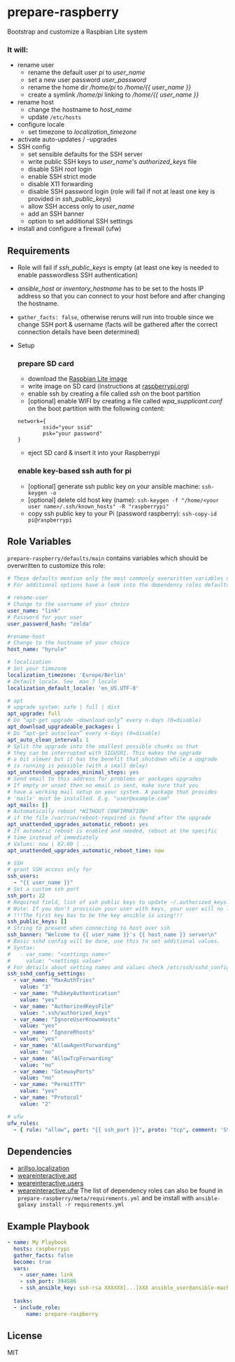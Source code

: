 prepare-raspberry
=========

Bootstrap and customize a Raspbian Lite system

### It will:
* rename user
  * rename the default user *pi* to *user_name*
  * set a new user password *user_password*
  * rename the home dir */home/pi* to */home/{{ user_name }}*
  * create a symlink */home/pi* linking to */home/{{ user_name }}*
* rename host
  * change the hostname to *host_name*
  * update `/etc/hosts`
* configure locale
  * set timezone to *localization_timezone*
* activate auto-updates / -upgrades
* SSH config
  * set sensible defaults for the SSH server
  * write public SSH keys to *user_name*'s *authorized_keys* file
  * disable SSH *root* login
  * enable SSH strict mode
  * disable X11 forwarding
  * disable SSH password login (role will fail if not at least one key is provided in *ssh_public_keys*)
  * allow SSH access only to *user_name*
  * add an SSH banner
  * option to set additional SSH settings
* install and configure a firewall (ufw)


Requirements
------------

* Role will fail if *ssh_public_keys* is empty (at least one key is needed to enable passwordless SSH authentication)
* *ansible_host* or *inventory_hostname* has to be set to the hosts IP address so that you can connect to your host before and after changing the hostname.
* `gather_facts: false`, otherwise reruns will run into trouble since we change SSH port & username (facts will be gathered after the correct connection details have been determined)
* Setup
  ### prepare SD card
    * download the [Raspbian Lite image](https://www.raspberrypi.org/downloads/)
    * write image on SD card (instructions at [raspberrypi.org](https://www.raspberrypi.org/documentation/installation/installing-images/README.md))
    * enable ssh by creating a file called *ssh* on the boot partition
    * [optional] enable WIFI by creating a file called *wpa_supplicant.conf* on the boot partition with the following content:
    ```
    network={
            ssid="your ssid"
            psk="your password"
    }
    ```
    * eject SD card & insert it into your Raspberrypi

  ### enable key-based ssh auth for pi
    * [optional] generate ssh public key on your ansible machine: `ssh-keygen -o`
    * [optional] delete old host key (name): `ssh-keygen -f "/home/<your user name>/.ssh/known_hosts" -R "raspberrypi"`
    * copy ssh public key to your Pi (password raspberry): `ssh-copy-id pi@raspberrypi`


Role Variables
--------------

```prepare-raspberry/defaults/main``` contains variables which should be overwritten to customize this role:
```yml
# These defaults mention only the most commonly overwritten variables of dependencies.
# For additional options have a look into the dependency roles defaults.

# rename-user
# Change to the username of your choice
user_name: "link"
# Password for your user
user_password_hash: "zelda"

#rename-host
# Change to the hostname of your choice
host_name: "hyrule"

# localization
# Set your timezone
localization_timezone: 'Europe/Berlin'
# Default locale. See `man 7 locale`
localization_default_locale: 'en_US.UTF-8'

# apt
# upgrade system: safe | full | dist
apt_upgrade: full
# Do “apt-get upgrade –download-only” every n-days (0=disable)
apt_download_upgradeable_packages: 1
# Do “apt-get autoclean” every n-days (0=disable)
apt_auto_clean_interval: 1
# Split the upgrade into the smallest possible chunks so that
# they can be interrupted with SIGUSR1. This makes the upgrade
# a bit slower but it has the benefit that shutdown while a upgrade
# is running is possible (with a small delay)
apt_unattended_upgrades_minimal_steps: yes
# Send email to this address for problems or packages upgrades
# If empty or unset then no email is sent, make sure that you
# have a working mail setup on your system. A package that provides
# 'mailx' must be installed. E.g. "user@example.com"
apt_mails: []
# Automatically reboot *WITHOUT CONFIRMATION*
# if the file /var/run/reboot-required is found after the upgrade
apt_unattended_upgrades_automatic_reboot: yes
# If automatic reboot is enabled and needed, reboot at the specific
# time instead of immediately
# Values: now | 02:00 | ...
apt_unattended_upgrades_automatic_reboot_time: now

# SSH
# grant SSH access only for
ssh_users: 
  - "{{ user_name }}"
# Set a custom ssh port
ssh_port: 22
# Required field, list of ssh public keys to update ~/.authorized_keys. 
# Note: If you don't provision your user with keys, your user will no longer be able to access the host via SSH.
# !!!The first key has to be the key ansible is using!!!
ssh_public_keys: []
# String to present when connecting to host over ssh
ssh_banner: "Welcome to {{ user_name }}'s {{ host_name }} server\n"
# Basic sshd config will be done, use this to set additional values.
# Syntax:
#   - var_name: "<settings name>"
#     value: "<settings value>"
# For details about setting names and values check /etc/ssh/sshd_config.
ssh_sshd_config_settings:
  - var_name: "MaxAuthTries"
    value: "3"
  - var_name: "PubkeyAuthentication"
    value: "yes"
  - var_name: "AuthorizedKeysFile"
    value: ".ssh/authorized_keys"
  - var_name: "IgnoreUserKnownHosts"
    value: "yes"
  - var_name: "IgnoreRhosts"
    value: "yes"
  - var_name: "AllowAgentForwarding"
    value: "no"
  - var_name: "AllowTcpForwarding"
    value: "no"
  - var_name: "GatewayPorts"
    value: "no"
  - var_name: "PermitTTY"
    value: "yes"
  - var_name: "Protocol"
    value: "2"

# ufw
ufw_rules:
  - { rule: "allow", port: "{{ ssh_port }}", proto: "tcp", comment: 'SSH' }
```


Dependencies
------------
* [arillso.localization](https://galaxy.ansible.com/arillso/localization)
* [weareinteractive.apt](https://github.com/weareinteractive/ansible-apt)
* [weareinteractive.users](https://github.com/weareinteractive/ansible-users)
* [weareinteractive.ufw](https://github.com/weareinteractive/ansible-ufw)
The list of dependency roles can also be found in `prepare-raspberry/meta/requirements.yml` and be install with `ansible-galaxy install -r requirements.yml`


Example Playbook
----------------

```yml
- name: My Playbook
  hosts: raspberrypi
  gather_facts: false
  become: true
  vars:
    - user_name: link
    - ssh_port: 394586
    - ssh_ansible_key: ssh-rsa XXXXXX[...]XXX ansible_user@ansible-machine.local
  
  tasks:
  - include_role:
      name: prepare-raspberry
```


License
-------

MIT
